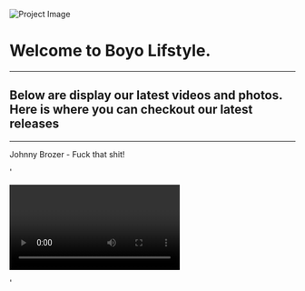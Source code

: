 ![Project Image](https://ia601408.us.archive.org/30/items/photoart1_20190627/WhatsApp%20Image%202019-05-11%20at%2002.40.24.jpeg)

# Welcome to Boyo Lifstyle.
---
## Below are display our latest videos and photos. Here is where you can checkout our latest releases
---
Johnny Brozer - Fuck that shit!

' <div>
     <video>
       (<iframe width="560" height="315" src="https://www.youtube.com/embed/boJewW5Mnxs" frameborder="0" allow="accelerometer;autoplay;encrypted-media; gyroscope; picture-in-picture" allowfullscreen></iframe>)
     </video>
  </div> '
